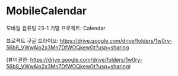 # MobileCalendar

모바일 컴퓨팅 23-1 기말 프로젝트: Calendar

프로젝트 구글 드라이브: https://drive.google.com/drive/folders/1w0ry-56b8_VWwAio2x3Mn7DfWOQkewGt?usp=sharing

(뷰어권한: https://drive.google.com/drive/folders/1w0ry-56b8_VWwAio2x3Mn7DfWOQkewGt?usp=sharing)
